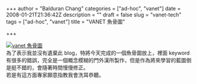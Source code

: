 +++
author = "Balduran Chang"
categories = ["ad-hoc", "vanet"]
date = 2008-01-21T21:36:42Z
description = ""
draft = false
slug = "vanet-tech"
tags = ["ad-hoc", "vanet"]
title = "VANET 魚骨圖"

+++


[![vanet 魚骨圖](http://www.cs.nctu.edu.tw/~changcc/wordpress/wp-content/uploads/2008/01/drawing1.thumbnail.png)](http://www.cs.nctu.edu.tw/~changcc/wordpress/wp-content/uploads/2008/01/drawing1.png "vanet 魚骨圖")  
 為了表示我並沒有遺棄此 blog，特將今天完成的一個魚骨圖放上，裡面 keyword 有很多的錯誤，完全是一個概念模糊的門外漢所製作，但是作為將來學習的藍圖倒是挺不錯的，會隨著時間慢慢修正。  
 若是有這方面專家願意指教我會洗耳恭聽。

